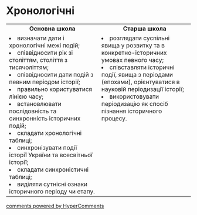 <div id="hypercomments_widget" class="js-hypercomments-widget invisible"></div>

Хронологічні
=============================================

<table>
  <tr>
    <td align="center" width="50%"><b>Основна школа</b></td>  
    <td align="center" width="50%"><b>Старша школа</b></td>  
  </tr>
  <tr>
<td width="50%"  style="vertical-align:top !important;">
<li>визначати дати і хронологічні межі подій;</li>
<li>співвідносити рік зі століттям, століття з тисячоліттям;</li>
<li>співвідносити дати подій з певним перiодом історії;</li>
<li>правильно користуватися лінією часу;</li>
<li>встановлювати послiдовність та синхронність історичних подій;</li>
<li>складати хронологічні таблиці;</li>
<li>синхронізувати події історії України та всесвітньої історії;</li>
<li>складати синхроністичні таблиці;</li>
<li>виділяти сутнісні ознаки історичного періоду чи етапу.</li>
</td>
<td width="50%" style="vertical-align:top !important;">
<li>розглядати суспільні явища у розвитку та в конкретно-історичних умовах певного часу;</li>
<li>співставляти історичні події, явища з періодами (епохами), орієнтуватися в науковій періодизації історії;</li>
<li>використовувати періодизацію як спосіб пізнання історичного процесу.</li>
</td>
  </tr>
</table>

<div class="js-hypercomments-container">
<a href="http://hypercomments.com" class="hc-link" title="comments widget">comments powered by HyperComments</a>
</div>